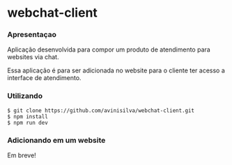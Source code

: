 # webchat-client

### Apresentaçao 

Aplicação desenvolvida para compor um produto de atendimento para websites via chat.

Essa aplicação é para ser adicionada no website para o cliente ter acesso a interface de atendimento.

### Utilizando

```
$ git clone https://github.com/avinisilva/webchat-client.git
$ npm install
$ npm run dev
```

### Adicionando em um website

Em breve!
